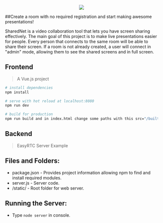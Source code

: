 <p align="center">
  <img src="http://res.cloudinary.com/faus6rguez/image/upload/v1526487699/logo_ympqbb.png">
</p>

##Create a room with no required registration and start making awesome presentations!

SharedNet is a video collaboration tool that lets you have screen sharing effectively. The main goal of this project is to make live presentations easier for people. Every person that connects to the same room will be able to share their screen. If a room is not already created, a user will connect in "admin" mode, allowing them to see the shared screens and in full screen. 

## Frontend
> A Vue.js project

``` bash
# install dependencies
npm install

# serve with hot reload at localhost:8080
npm run dev

# build for production
npm run build and in index.html change some paths with this src="/built/..."
```

## Backend
> EasyRTC Server Example

Files and Folders:
------------------

 - package.json - Provides project information allowing npm to find and install required modules.
 - server.js - Server code.
 - /static/ - Root folder for web server.

Running the Server:
-------------------

 - Type `node server` in console.
